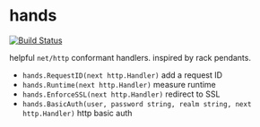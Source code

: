 # hands

[![Build
Status](https://travis-ci.org/sbl/hands.svg)](https://travis-ci.org/sbl/hands)

helpful `net/http` conformant handlers. inspired by rack pendants.

- `hands.RequestID(next http.Handler)` add a request ID
- `hands.Runtime(next http.Handler)` measure runtime
- `hands.EnforceSSL(next http.Handler)` redirect to SSL
- `hands.BasicAuth(user, password string, realm string, next http.Handler)`
  http basic auth
